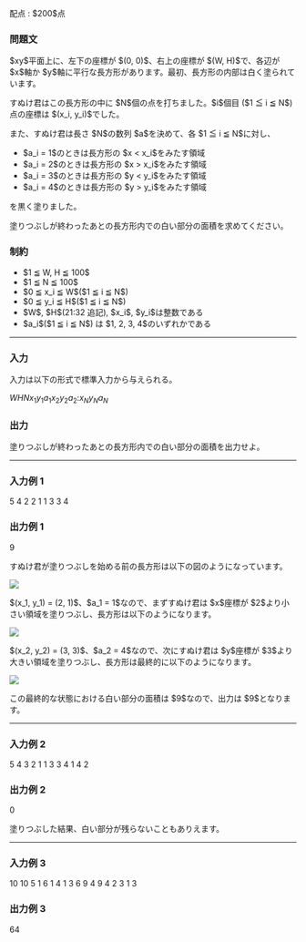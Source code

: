 
<div>

<span>

<span>

<p>
配点 : $200$点
</p>

<div>

<section>

### **問題文**

<p>
$xy$平面上に、左下の座標が $(0, 0)$、右上の座標が $(W, H)$で、各辺が $x$軸か $y$軸に平行な長方形があります。最初、長方形の内部は白く塗られています。
</p>

<p>
すぬけ君はこの長方形の中に $N$個の点を打ちました。$i$個目 ($1 ≦ i ≦ N$) 点の座標は $(x_i, y_i)$でした。
</p>

<p>
また、すぬけ君は長さ $N$の数列 $a$を決めて、各 $1 ≦ i ≦ N$に対し、
</p>

<ul>

<li>
$a_i = 1$のときは長方形の $x < x_i$をみたす領域
</li>

<li>
$a_i = 2$のときは長方形の $x > x_i$をみたす領域
</li>

<li>
$a_i = 3$のときは長方形の $y < y_i$をみたす領域
</li>

<li>
$a_i = 4$のときは長方形の $y > y_i$をみたす領域
</li>

</ul>

<p>
を黒く塗りました。
</p>

<p>
塗りつぶしが終わったあとの長方形内での白い部分の面積を求めてください。
</p>

</section>

</div>

<div>

<section>

### **制約**

<ul>

<li>
$1 ≦ W, H ≦ 100$
</li>

<li>
$1 ≦ N ≦ 100$
</li>

<li>
$0 ≦ x_i ≦ W$($1 ≦ i ≦ N$)
</li>

<li>
$0 ≦ y_i ≦ H$($1 ≦ i ≦ N$)
</li>

<li>
$W$, $H$(21:32 追記), $x_i$, $y_i$は整数である
</li>

<li>
$a_i$($1 ≦ i ≦ N$) は $1, 2, 3, 4$のいずれかである
</li>

</ul>

</section>

</div>

---

<div>

<div>

<section>

### **入力**

<p>
入力は以下の形式で標準入力から与えられる。
</p>

<div>

$W$$H$$N$$x_1$$y_1$$a_1$$x_2$$y_2$$a_2$$:$$x_N$$y_N$$a_N$
</div>

</section>

</div>

<div>

<section>

### **出力**

<p>
塗りつぶしが終わったあとの長方形内での白い部分の面積を出力せよ。
</p>

</section>

</div>

</div>

---

<div>

<section>

### **入力例 1**

<div>

5 4 2
2 1 1
3 3 4

</div>

</section>

</div>

<div>

<section>

### **出力例 1**

<div>

9

</div>

<p>
すぬけ君が塗りつぶしを始める前の長方形は以下の図のようになっています。
</p>

<div>

<img src="https://atcoder.jp/img/abc047/e19e673abcd0882783f635cce9d2f94d.png">

</img>

</div>

<p>
$(x_1, y_1) = (2, 1)$、$a_1 = 1$なので、まずすぬけ君は $x$座標が $2$より小さい領域を塗りつぶし、長方形は以下のようになります。
</p>

<div>

<img src="https://atcoder.jp/img/abc047/f25cd04bbac23c4e5426d70511a9762f.png">

</img>

</div>

<p>
$(x_2, y_2) = (3, 3)$、$a_2 = 4$なので、次にすぬけ君は $y$座標が $3$より大きい領域を塗りつぶし、長方形は最終的に以下のようになります。
</p>

<div>

<img src="https://atcoder.jp/img/abc047/46b0c06fd9eee4f148e1f441f7abca53.png">

</img>

</div>

<p>
この最終的な状態における白い部分の面積は $9$なので、出力は $9$となります。
</p>

</section>

</div>

---

<div>

<section>

### **入力例 2**

<div>

5 4 3
2 1 1
3 3 4
1 4 2

</div>

</section>

</div>

<div>

<section>

### **出力例 2**

<div>

0

</div>

<p>
塗りつぶした結果、白い部分が残らないこともありえます。
</p>

</section>

</div>

---

<div>

<section>

### **入力例 3**

<div>

10 10 5
1 6 1
4 1 3
6 9 4
9 4 2
3 1 3

</div>

</section>

</div>

<div>

<section>

### **出力例 3**

<div>

64

</div>

</section>

</div>

</span>

</span>

</div>
